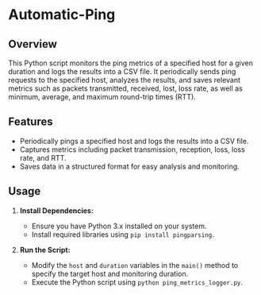 # Automatic-Ping


## Overview

This Python script monitors the ping metrics of a specified host for a given duration and logs the results into a CSV file. It periodically sends ping requests to the specified host, analyzes the results, and saves relevant metrics such as packets transmitted, received, lost, loss rate, as well as minimum, average, and maximum round-trip times (RTT).

## Features

- Periodically pings a specified host and logs the results into a CSV file.
- Captures metrics including packet transmission, reception, loss, loss rate, and RTT.
- Saves data in a structured format for easy analysis and monitoring.

## Usage

1. **Install Dependencies:**
   - Ensure you have Python 3.x installed on your system.
   - Install required libraries using `pip install pingparsing`.

2. **Run the Script:**
   - Modify the `host` and `duration` variables in the `main()` method to specify the target host and monitoring duration.
   - Execute the Python script using `python ping_metrics_logger.py`.





